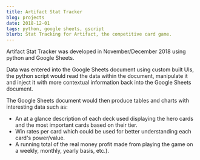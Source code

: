 ```yaml
---
title: Artifact Stat Tracker
blog: projects
date: 2018-12-01
tags: python, google sheets, gscript
blurb: Stat Tracking for Artifact, the competitive card game.
---
```

Artifact Stat Tracker was developed in November/December 2018 using python and Google Sheets.

Data was entered into the Google Sheets document using custom built UIs, the python script would read the data within the document, manipulate it and inject it with more contextual information back into the Google Sheets document.

The Google Sheets document would then produce tables and charts with interesting data such as:
- An at a glance description of each deck used displaying the hero cards and the most important cards based on their tier.
- Win rates per card which could be used for better understanding each card's power/value.
- A running total of the real money profit made from playing the game on a weekly, monthly, yearly basis, etc.).

